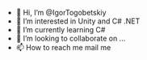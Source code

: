- 👋 Hi, I’m @IgorTogobetskiy
- 👀 I’m interested in Unity and C# .NET
- 🌱 I’m currently learning C#
- 💞️ I’m looking to collaborate on ...
- 📫 How to reach me mail me

<!---
IgorTogobetskiy/IgorTogobetskiy is a ✨ special ✨ repository because its `README.md` (this file) appears on your GitHub profile.
You can click the Preview link to take a look at your changes.
--->
